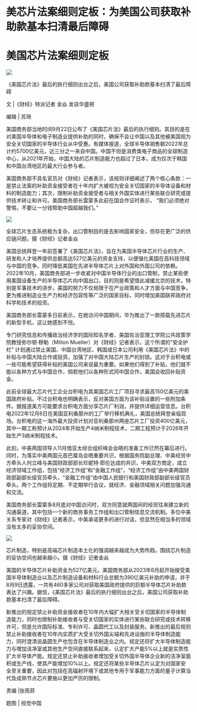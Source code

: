 # 美芯片法案细则定板：为美国公司获取补助款基本扫清最后障碍

# 美国芯片法案细则定板

![](https://inews.gtimg.com/om_bt/O3IrPvKEQd4_P0Xn3y_IrTeNSECNDedfaQZfKsGVzyhPEAA/1000)

《美国芯片法》最后的执行细则出台之后，美国公司获取补助款基本扫清了最后障碍

文 |《财经》特派记者 金焱 发自华盛顿

编辑 | 苏琦

美国商务部当地时间9月22日公布了《美国芯片法》最后的执行细则。其目的是在对美国半导体和电子制造业提供补助的同时，确保不会让中国以及其他被美国视为安全关切国家的半导体行业从中受惠。有媒体报道，全球半导体销售额2022年总计约5700亿美元，近三分之一来自中国。中国不但是消费类电子商品的全球制造中心，从2021年开始，中国大陆的芯片制造能力也超过了日本，成为仅次于韩国和中国台湾地区的最大行业参与者。

美国商务部不具名官员对《财经》记者表示，该规则详细阐述了两个核心条款：一是禁止法案的补助资金接受者在十年内扩大被视为安全关切国家的半导体设备和材料的制造能力；其次，限制补助资金接受者与相关外国实体进行某些联合研究或提供技术转让和许可。美国商务部长雷蒙多此前在国会作证时表示，
“我们必须绝对警惕，不要让一分钱帮助中国超越我们。”

![](https://inews.gtimg.com/om_bt/OSVTIoI7oLcKs_iJJvkYshVYvGzTLx0kQa-k0fatebIzgAA/1000)

全球芯片生态系统极为复杂，出口管制目的是去影响国家安全，但存在更广泛的供应链问题。摄《财经》记者金焱

美国总统拜登一年前签署了《美国芯片法》，旨在为美国半导体芯片行业的生产、研发和人才培养提供总额高达527亿美元的资金支持，以便强化美国在高科技领域与中国的竞争，同时降低美国在先进半导体芯片上对外国和外国公司的依赖。2022年10月，美国商务部进一步收紧对中国半导体行业的出口管制，禁止某些使用美国设备生产的半导体芯片向中国出口，目的则是希望借此减缓北京的技术，特别是军事技术的进步。美国的努力不仅局限于在产业政策和人才方面与中国竞争，更为推进制造业生产力和经济包容性等广泛的国家目标，同时增加美国联邦政府对科学和技术的投资。

美国商务部长雷蒙多日前表示，在她访问中国期间，华为推出了一款搭载先进芯片的新型手机，这让她感到不悦。

专门研究信息和传播政治经济学的国际知名学者、美国佐治亚理工学院公共政策学院教授弥尔顿·穆勒（Milton
Mueller）对《财经》记者表示，这个所谓的“安全护栏”
计划通过禁止美国、中国台湾地区、韩国或日本公司利用《美国芯片法》中的补贴与中国大陆合作或投资，加强了对中国大陆芯片生产的封锁。这对于台积电或一些可能希望获得补贴的美国公司来说最为重要。如果他们得到了补贴，他们就不能以各种方式与中国合作，倘若他们以各种形式同中国合作，美国会收回补贴资金。

此前全球最大芯片代工企业台积电为其美国芯片工厂项目寻求最高150亿美元的美国政府补贴。不过台积电也明确表示，反对美国方面为该补贴设置的一些附加条件。据报道美方可能要求台积电方面分享芯片厂利润，并提供详细运营信息。台积电2022年12月6日在美国亚利桑那州的工厂举行移机典礼，美国总统拜登亲临现场。台积电的这一海外最大投资计划对亚利桑那州两座芯片工厂投资400亿美元，其中一期工称预计从2024年开始生产4纳米制程技术，二期工程预计于2026年开始生产3纳米制程技术。

此刻，中美两国领导人11月借亚太经合组织峰会会晤的准备工作已然在幕后进行。同时，为落实中美两国元首巴厘岛会晤重要共识，根据国务院副总理、中美经贸中方牵头人何立峰与美国财政部部长珍妮特·耶伦达成的共识，中美双方商定，成立经济领域工作组，包括“经济工作组”和“金融工作组”。“经济工作组”由中美两国财政部副部长级官员牵头，“金融工作组”由中国人民银行和美国财政部副部长级官员牵头。两个工作组将定期、不定期举行会议，就经济、金融领域相关问题加强沟通和交流。

美国商务部长雷蒙多8月底对中国访问时，双方同意就两国间的经贸往来建立新的沟通渠道，其中包括一个新的商务事务工作组和出口管制信息交流机制。多位中美关系专家对《财经》记者表示，中美承诺更多的进行对话，但显然在相当多的领域没有太多的妥协空间。

![](https://inews.gtimg.com/om_bt/O2LvN1tISTJGV6qC1OsIUbwDTFXC3AauO8TBAx95hVw9EAA/1000)

芯片制造，特别是高端芯片制造本土化的强调越来越成为大势所趋。围绕芯片制造的妥协空间也越来越小。摄《财经》记者金焱

美国的半导体芯片补助资金为527亿美元。美国商务部从2023年6月起开始接受美国半导体制造业以及芯片制造设备和材料行业总额为390亿美元补助的申请，并于8月9日透露，一共有460多家公司对获取美国政府提供的巨额半导体芯片补助款表达了兴趣。据信，《美国芯片法》最后的执行细则出台之后，美国公司获取补助款基本扫清了最后障碍。

新推出的规定禁止补助资金接收者在10年内大幅扩大相关受关切国家的半导体制造能力，同时也限制补助接收者与受关切国家的实体进行某些联合研究或技术转移许可，但是允许国际标准、专利许可、晶圆代工以及封装服务。新推出的最后规则禁止补助接收者在10年内实质扩大受关切外国尖端和先进设施的半导体制造能力，同时澄清说晶圆生产也包含在半导体制造业之内。规定还将扩大半导体制造能力与增加洁净室或其他生产空间直接联系起来，认定扩大产能5%以上就是实质性扩大半导体产能。规定还禁止补助接收者增加受关切外国半导体企业新的洁净室面积或生产线，使其产能增加10%以上。规定还将某些半导体芯片认定为对国家安全至关重要，因此对包括在高辐射环境下或其他专用于军事能力方面的量子计算当代及成熟节点芯片要施以更加严厉的限制。

责编 |张雨菲

题图 | 视觉中国

